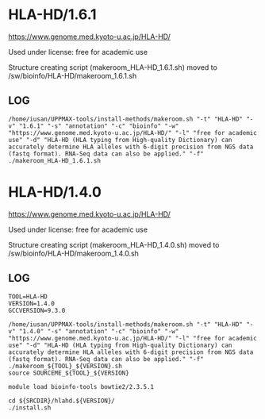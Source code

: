 HLA-HD/1.6.1
========================

<https://www.genome.med.kyoto-u.ac.jp/HLA-HD/>

Used under license:
free for academic use


Structure creating script (makeroom_HLA-HD_1.6.1.sh) moved to /sw/bioinfo/HLA-HD/makeroom_1.6.1.sh

LOG
---

    /home/iusan/UPPMAX-tools/install-methods/makeroom.sh "-t" "HLA-HD" "-v" "1.6.1" "-s" "annotation" "-c" "bioinfo" "-w" "https://www.genome.med.kyoto-u.ac.jp/HLA-HD/" "-l" "free for academic use" "-d" "HLA-HD (HLA typing from High-quality Dictionary) can accurately determine HLA alleles with 6-digit precision from NGS data (fastq format). RNA-Seq data can also be applied." "-f"
    ./makeroom_HLA-HD_1.6.1.sh
HLA-HD/1.4.0
========================

<https://www.genome.med.kyoto-u.ac.jp/HLA-HD/>

Used under license:
free for academic use


Structure creating script (makeroom_HLA-HD_1.4.0.sh) moved to /sw/bioinfo/HLA-HD/makeroom_1.4.0.sh

LOG
---


    TOOL=HLA-HD
    VERSION=1.4.0
    GCCVERSION=9.3.0

    /home/iusan/UPPMAX-tools/install-methods/makeroom.sh "-t" "HLA-HD" "-v" "1.4.0" "-s" "annotation" "-c" "bioinfo" "-w" "https://www.genome.med.kyoto-u.ac.jp/HLA-HD/" "-l" "free for academic use" "-d" "HLA-HD (HLA typing from High-quality Dictionary) can accurately determine HLA alleles with 6-digit precision from NGS data (fastq format). RNA-Seq data can also be applied." "-f"
    ./makeroom_${TOOL}_${VERSION}.sh
    source SOURCEME_${TOOL}_${VERSION}

    module load bioinfo-tools bowtie2/2.3.5.1

    cd ${SRCDIR}/hlahd.${VERSION}/
    ./install.sh


